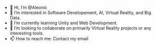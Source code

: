- 👋 Hi, I’m @Aleonic
- 👀 I’m interested in Software Developement, AI, Virtual Reality, and Big Data.
- 🌱 I’m currently learning Unity and Web Development.
- 💞️ I’m looking to collaborate on primarily Virtual Reality projects or any interesting tools.
- 📫 How to reach me: Contact my email

<!---
Aleonic/Aleonic is a ✨ special ✨ repository because its `README.md` (this file) appears on your GitHub profile.
You can click the Preview link to take a look at your changes.
--->
